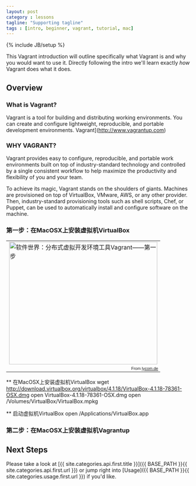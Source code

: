 ```yaml
---
layout: post
category : lessons
tagline: "Supporting tagline"
tags : [intro, beginner, vagrant, tutorial, mac]
---
```

{% include JB/setup %}


This Vagrant introduction will outline specifically  what Vagrant is and why you would want to use it.
Directly following the intro we'll learn exactly _how_ Vagrant does what it does.

## Overview

### What is Vagrant?

Vagrant is a tool for building and distributing working environments. You can create and configure lightweight, reproducible, and portable development environments. Vagrant](http://www.vagrantup.com)

### WHY VAGRANT?
Vagrant provides easy to configure, reproducible, and portable work environments built on top of industry-standard technology and controlled by a single consistent workflow to help maximize the productivity and flexibility of you and your team.

To achieve its magic, Vagrant stands on the shoulders of giants. Machines are provisioned on top of VirtualBox, VMware, AWS, or any other provider. Then, industry-standard provisioning tools such as shell scripts, Chef, or Puppet, can be used to automatically install and configure software on the machine.

### 第一步：在MacOSX上安装虚拟机VirtualBox

<table style="width:auto;" align="center"><tr><td><a href="http://www.virtualbox.org"><img src="https://lh5.googleusercontent.com/-UsQU-0JYftc/UBWDM0mUQPI/AAAAAAAADAg/WPRYESh_rvA/s400/virtualbox-2012-07-3-0035.png" height="331" width="400" title="软件世界：分布式虚拟开发环境工具Vagrant——第一步" /></a></td></tr><tr><td style="font-family:arial,sans-serif; font-size:11px; text-align:right">From <a href="https://picasaweb.google.com/108648193569540005514/LycomDe?authuser=0&authkey=Gv1sRgCLT6rdayz_bm-gE&feat=embedwebsite">lycom.de</a></td></tr></table>

  ** 在MacOSX上安装虚拟机VirtualBox
  wget http://download.virtualbox.org/virtualbox/4.1.18/VirtualBox-4.1.18-78361-OSX.dmg
  open VirtualBox-4.1.18-78361-OSX.dmg
  open /Volumes/VirtualBox/VirtualBox.mpkg

  ** 启动虚拟机VirtualBox
  open /Applications/VirtualBox.app

### 第二步：在MacOSX上安装虚拟机Vagrantup

## Next Steps

Please take a look at [{{ site.categories.api.first.title }}]({{ BASE_PATH }}{{ site.categories.api.first.url }})
or jump right into [Usage]({{ BASE_PATH }}{{ site.categories.usage.first.url }}) if you'd like.